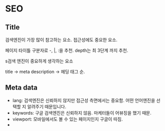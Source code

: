 # SEO

## Title

검색엔진이 가장 많이 참고하는 요소. 접근성에도 중요한 요소.

페이지 타이틀 구분자로 -, \|, :을 추천. depth는 최 3단계 까지 추천.



s검색 엔진이 중요하게 생각하는 요소

title -&gt; meta description -&gt; 헤딩 태그 순.

## Meta data

* lang: 검색엔진은 신뢰하지 않지만 접근성 측면에서는 중요함. 어떤 언어엔진을 선택할 지 알려주기 때문입니다.
* keywords: 구글 검색엔진은 신뢰하지 않음. 마케터들이 어뷰징을 했기 때문.
* viewport: 모바일에서도 볼 수 있는 페이지인지 구글이 따짐.
* 


